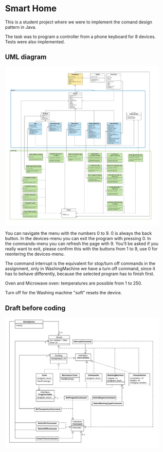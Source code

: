 # Smart Home

This is a student project where we were to implement the comand design pattern in Java.

The task was to program a controller from a phone keyboard for 8 devices. Tests were also implemented.

## UML diagram

![Class Diagram Final](UML/out/UML-SmartHome-Final.png?raw=true "Class Diagram Final")

You can navigate the menu with the numbers 0 to 9.
0 is always the back button.
In the devices-menu you can exit the program with pressing 0.
In the commands-menu you can refresh the page with 9.
You'll be asked if you really want to exit, please confirm this with the buttons from 1 to 9,
use 0 for reentering the devices-menu.

The command interrupt is the equivalent for stop/turn off commands in the assignment,
only in WashingMachine we have a turn off command, since it has to behave differently,
because the selected program has to finish first.

Oven and Microwave oven: temperatures are possible from 1 to 250.

Turn off for the Washing machine "soft" resets the device.

## Draft before coding

![Class Diagram Draft](UML/out/Class-diagram-draft.png?raw=true "Class Diagram Draft")
